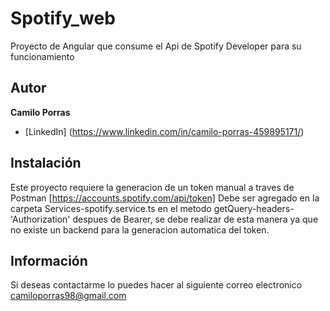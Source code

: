 # Spotify_web
Proyecto de Angular que consume el Api de Spotify Developer para su funcionamiento

## Autor 
**Camilo Porras**

* [LinkedIn] (https://www.linkedin.com/in/camilo-porras-459895171/) 

## Instalación

Este proyecto requiere la generacion de un token manual a traves de Postman [https://accounts.spotify.com/api/token]
Debe ser agregado en la carpeta Services-spotify.service.ts en el metodo getQuery-headers-'Authorization' despues de Bearer, 
se debe realizar de esta manera ya que no existe un backend para la generacion automatica del token.

##  Información 
Si deseas contactarme lo puedes hacer al siguiente correo electronico camiloporras98@gmail.com
